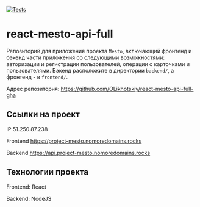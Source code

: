 [![Tests](https://github.com/yandex-praktikum/react-mesto-api-full-gha/actions/workflows/tests.yml/badge.svg)](https://github.com/yandex-praktikum/react-mesto-api-full-gha/actions/workflows/tests.yml)
# react-mesto-api-full
Репозиторий для приложения проекта `Mesto`, включающий фронтенд и бэкенд части приложения со следующими возможностями: авторизации и регистрации пользователей, операции с карточками и пользователями. Бэкенд расположите в директории `backend/`, а фронтенд - в `frontend/`. 
  
Адрес репозитория: https://github.com/OLikhotskiy/react-mesto-api-full-gha

## Ссылки на проект

IP 51.250.87.238

Frontend https://project-mesto.nomoredomains.rocks

Backend https://api.project-mesto.nomoredomains.rocks

## Технологии проекта

Frontend: React

Backend: NodeJS
